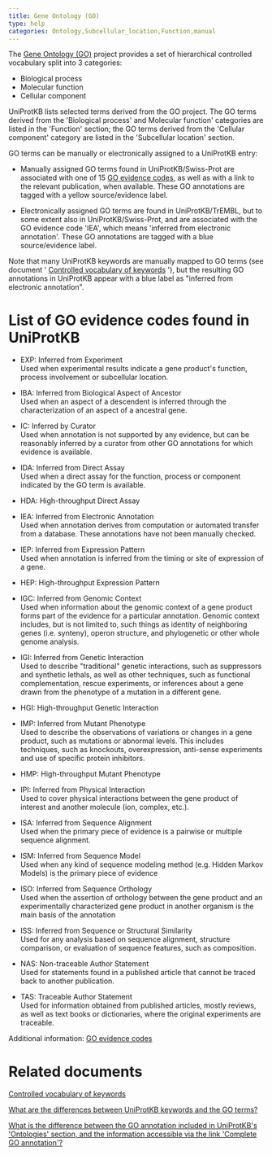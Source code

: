 ```yaml
---
title: Gene Ontology (GO)
type: help
categories: Ontology,Subcellular_location,Function,manual
---
```


The [Gene Ontology (GO)](http://www.geneontology.org/) project provides a set of hierarchical controlled vocabulary split into 3 categories:

-   Biological process
-   Molecular function
-   Cellular component

UniProtKB lists selected terms derived from the GO project. The GO terms derived from the 'Biological process' and Molecular function' categories are listed in the 'Function' section; the GO terms derived from the 'Cellular component' category are listed in the 'Subcellular location' section.

GO terms can be manually or electronically assigned to a UniProtKB entry:

-   Manually assigned GO terms found in UniProtKB/Swiss-Prot are associated with one of 15 [GO evidence codes](http://www.geneontology.org/GO.evidence.shtml?all), as well as with a link to the relevant publication, when available. These GO annotations are tagged with a yellow source/evidence label.

-   Electronically assigned GO terms are found in UniProtKB/TrEMBL, but to some extent also in UniProtKB/Swiss-Prot, and are associated with the GO evidence code 'IEA', which means 'inferred from electronic annotation'. These GO annotations are tagged with a blue source/evidence label.

Note that many UniProtKB keywords are manually mapped to GO terms (see document ' [Controlled vocabulary of keywords](https://ftp.uniprot.org/pub/databases/uniprot/current_release/knowledgebase/complete/docs/keywlist.txt) '), but the resulting GO annotations in UniProtKB appear with a blue label as "inferred from electronic annotation".

# List of GO evidence codes found in UniProtKB

-   EXP: Inferred from Experiment  
    Used when experimental results indicate a gene product's function, process involvement or subcellular location.

-   IBA: Inferred from Biological Aspect of Ancestor  
    Used when an aspect of a descendent is inferred through the characterization of an aspect of a ancestral gene.

-   IC: Inferred by Curator  
    Used when annotation is not supported by any evidence, but can be reasonably inferred by a curator from other GO annotations for which evidence is available.

-   IDA: Inferred from Direct Assay  
    Used when a direct assay for the function, process or component indicated by the GO term is available.

-   HDA: High-throughput Direct Assay

-   IEA: Inferred from Electronic Annotation  
    Used when annotation derives from computation or automated transfer from a database. These annotations have not been manually checked.

-   IEP: Inferred from Expression Pattern  
    Used when annotation is inferred from the timing or site of expression of a gene.

-   HEP: High-throughput Expression Pattern

-   IGC: Inferred from Genomic Context  
    Used when information about the genomic context of a gene product forms part of the evidence for a particular annotation. Genomic context includes, but is not limited to, such things as identity of neighboring genes (i.e. synteny), operon structure, and phylogenetic or other whole genome analysis.

-   IGI: Inferred from Genetic Interaction  
    Used to describe "traditional" genetic interactions, such as suppressors and synthetic lethals, as well as other techniques, such as functional complementation, rescue experiments, or inferences about a gene drawn from the phenotype of a mutation in a different gene.

-   HGI: High-throughput Genetic Interaction

-   IMP: Inferred from Mutant Phenotype  
    Used to describe the observations of variations or changes in a gene product, such as mutations or abnormal levels. This includes techniques, such as knockouts, overexpression, anti-sense experiments and use of specific protein inhibitors.

-   HMP: High-throughput Mutant Phenotype

-   IPI: Inferred from Physical Interaction  
    Used to cover physical interactions between the gene product of interest and another molecule (ion, complex, etc.).

-   ISA: Inferred from Sequence Alignment  
    Used when the primary piece of evidence is a pairwise or multiple sequence alignment.

-   ISM: Inferred from Sequence Model  
    Used when any kind of sequence modeling method (e.g. Hidden Markov Models) is the primary piece of evidence

-   ISO: Inferred from Sequence Orthology  
    Used when the assertion of orthology between the gene product and an experimentally characterized gene product in another organism is the main basis of the annotation

-   ISS: Inferred from Sequence or Structural Similarity  
    Used for any analysis based on sequence alignment, structure comparison, or evaluation of sequence features, such as composition.

-   NAS: Non-traceable Author Statement  
    Used for statements found in a published article that cannot be traced back to another publication.

-   TAS: Traceable Author Statement  
    Used for information obtained from published articles, mostly reviews, as well as text books or dictionaries, where the original experiments are traceable.

Additional information: [GO evidence codes](http://www.geneontology.org/GO.evidence.shtml?all)

# Related documents

[Controlled vocabulary of keywords](https://ftp.uniprot.org/pub/databases/uniprot/current_release/knowledgebase/complete/docs/keywlist.txt)

[What are the differences between UniProtKB keywords and the GO terms?](https://www.uniprot.org/help/keywords_vs_go)

[What is the difference between the GO annotation included in UniProtKB's 'Ontologies' section, and the information accessible via the link 'Complete GO annotation'?](https://www.uniprot.org/help/complete_go_annotation)
